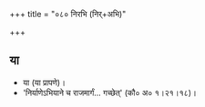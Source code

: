 +++
title = "०८० निरभि (निर्+अभि)"

+++

## या
- या (या प्रापणे)।
- 'निर्याणेऽभियाने च राजमार्गं... गच्छेत्' (कौ० अ० १।२१।१८)।
